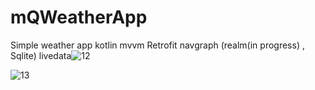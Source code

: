 # mQWeatherApp
Simple weather app kotlin mvvm Retrofit navgraph (realm(in progress) , Sqlite)
livedata![12](https://user-images.githubusercontent.com/27725231/114670127-4f4ea300-9d20-11eb-81dc-3cb546f2c786.png)

![13](https://user-images.githubusercontent.com/27725231/114670129-507fd000-9d20-11eb-9232-5f771f66034f.png)

